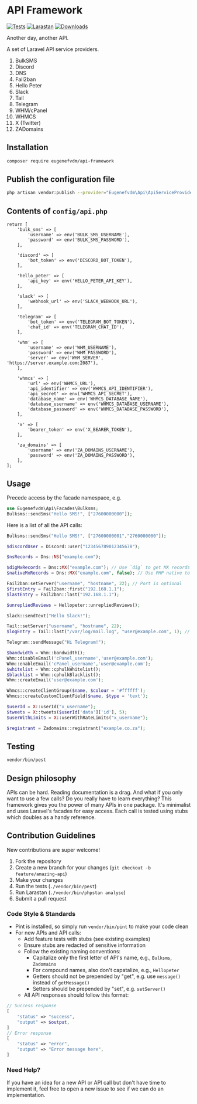 # API Framework

[![Tests](https://github.com/eugenefvdm/api-framework/actions/workflows/tests.yml/badge.svg)](https://github.com/eugenefvdm/api-framework/actions/workflows/tests.yml)
[![Larastan](https://github.com/eugenefvdm/api-framework/actions/workflows/larastan.yml/badge.svg)](https://github.com/eugenefvdm/api-framework/actions/workflows/larastan.yml)
[![Downloads](https://img.shields.io/packagist/dt/eugenefvdm/api-framework.svg)](https://packagist.org/packages/eugenefvdm/api-framework)

Another day, another API.

A set of Laravel API service providers.

1. BulkSMS
2. Discord
3. DNS
4. Fail2ban
5. Hello Peter
6. Slack
7. Tail
8. Telegram
9. WHM/cPanel
10. WHMCS
11. X (Twitter)
12. ZADomains

## Installation

```bash
composer require eugenefvdm/api-framework
```

## Publish the configuration file

```bash
php artisan vendor:publish --provider="Eugenefvdm\Api\ApiServiceProvider" --tag="config"
```

## Contents of `config/api.php`

```env
return [
    'bulk_sms' => [
        'username' => env('BULK_SMS_USERNAME'),
        'password' => env('BULK_SMS_PASSWORD'),
    ],

    'discord' => [
        'bot_token' => env('DISCORD_BOT_TOKEN'),
    ],

    'hello_peter' => [
        'api_key' => env('HELLO_PETER_API_KEY'),
    ],

    'slack' => [
        'webhook_url' => env('SLACK_WEBHOOK_URL'),
    ],

    'telegram' => [
        'bot_token' => env('TELEGRAM_BOT_TOKEN'),
        'chat_id' => env('TELEGRAM_CHAT_ID'),
    ],

    'whm' => [
        'username' => env('WHM_USERNAME'),
        'password' => env('WHM_PASSWORD'),
        'server' => env('WHM_SERVER', 'https://server.example.com:2087'),
    ],

    'whmcs' => [
        'url' => env('WHMCS_URL'),
        'api_identifier' => env('WHMCS_API_IDENTIFIER'),
        'api_secret' => env('WHMCS_API_SECRET'),
        'database_name' => env('WHMCS_DATABASE_NAME'),
        'database_username' => env('WHMCS_DATABASE_USERNAME'),
        'database_password' => env('WHMCS_DATABASE_PASSWORD'),
    ],

    'x' => [
        'bearer_token' => env('X_BEARER_TOKEN'),
    ],

    'za_domains' => [
        'username' => env('ZA_DOMAINS_USERNAME'),
        'password' => env('ZA_DOMAINS_PASSWORD'),
    ],
]; 
```

## Usage

Precede access by the facade namespace, e.g.

```php
use Eugenefvdm\Api\Facades\Bulksms;
Bulksms::sendSms("Hello SMS!", ["27600000000"]);
```

Here is a list of all the API calls:

```php
Bulksms::sendSms("Hello SMS!", ["27600000001","2760000000"]);

$discordUser = Discord::user("123456789012345678");

$nsRecords = Dns::NS("example.com");

$digMxRecords = Dns::MX("example.com"); // Use `dig` to get MX records
$nativeMxRecords = Dns::MX("example.com", false); // Use PHP native to get MX recorss

Fail2ban:setServer("username", "hostname", 22); // Port is optional
$firstEntry = Fail2ban::first("192.168.1.1");
$lastEntry = Fail2ban::last("192.168.1.1");

$unrepliedReviews = Hellopeter::unrepliedReviews();

Slack::sendText("Hello Slack!");

Tail::setServer("username", "hostname", 22);
$logEntry = Tail::last("/var/log/mail.log", "user@example.com", 1); // 1 = optional number of log entries to return

Telegram::sendMessage("Hi Telegram!");

$bandwidth = Whm::bandwidth();
Whm::disableEmail('cPanel_username','user@example.com');
Whm::enableEmail('cPanel_username','user@example.com');
$whitelist = Whm::cphulkWhitelist();
$blacklist = Whm::cphulkBlacklist();
Whm::createEmail('user@example.com');

Whmcs::createClientGroup($name, $colour = '#ffffff');
Whmcs::createCustomClientField($name, $type = 'text');

$userId = X::userId("x_username");
$tweets = X::tweets($userId['data']['id'], 5);
$userWithLimits = X::userWithRateLimits("x_username");

$registrant = Zadomains::registrant("example.co.za");
```

## Testing

```bash
vendor/bin/pest
```

## Design philosophy

APIs can be hard. Reading documentation is a drag. And what if you only want to use a few calls? Do you really have to learn everything? This framework gives you the power of many APIs in one package. It's minimalist and uses Laravel's facades for easy access.
Each call is tested using stubs which doubles as a handy reference.

## Contribution Guidelines

New contributions are super welcome!

1. Fork the repository
2. Create a new branch for your changes (`git checkout -b feature/amazing-api`)
3. Make your changes
4. Run the tests (`./vendor/bin/pest`)
5. Run Larastan (`./vendor/bin/phpstan analyse`)
5. Submit a pull request

### Code Style & Standards

- Pint is installed, so simply run `vendor/bin/pint` to make your code clean
- For new APIs and API calls:
  - Add feature tests with stubs (see existing examples)
  - Ensure stubs are redacted of sensitive information
  - Follow the existing naming conventions:
    - Capitalize only the first letter of API's name, e.g., `Bulksms`, `Zadomains`
    - For compound names, also don't capatalize, e.g., `Hellopeter`
    - Getters should not be prepended by "get", e.g. use `message()` instead of `getMessage()`
    - Setters should be prepended by "set", e.g. `setServer()`
  - All API responses should follow this format:

```php
// Success response
[
    "status" => "success",
    "output" => $output,
]
// Error response
[
    "status" => "error",
    "output" => "Error message here",
]
```

### Need Help?

If you have an idea for a new API or API call but don't have time to implement it, feel free to open a new issue to see if we can do an implementation.
